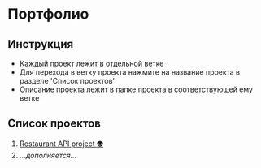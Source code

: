 # Портфолио

## Инструкция
* Каждый проект лежит в отдельной ветке
* Для перехода в ветку проекта нажмите на название проекта в разделе 'Список проектов'
* Описание проекта лежит в папке проекта в соответствующей ему ветке

## Список проектов
1. [Restaurant API project :alien:](https://github.com/dasayoper/P0RTF0LI0/tree/proj-1/Restaurant%20API%20project)
2. *...дополняется...*
